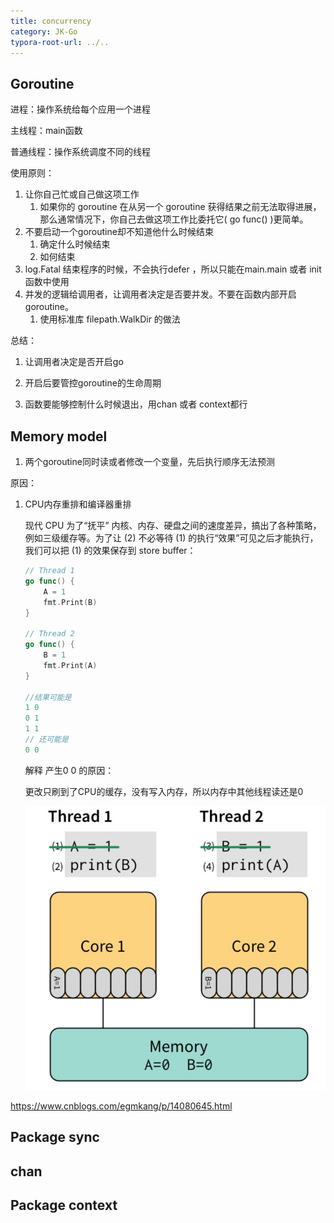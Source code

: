 ```yaml
---
title: concurrency
category: JK-Go
typora-root-url: ../..
---
```


 ## Goroutine

进程：操作系统给每个应用一个进程

主线程：main函数

普通线程：操作系统调度不同的线程

使用原则：

1. 让你自己忙或自己做这项工作
   1. 如果你的 goroutine 在从另一个 goroutine 获得结果之前无法取得进展，那么通常情况下，你自己去做这项工作比委托它( go func() )更简单。
2. 不要启动一个goroutine却不知道他什么时候结束
   1. 确定什么时候结束
   2. 如何结束
3. log.Fatal 结束程序的时候，不会执行defer ，所以只能在main.main 或者 init 函数中使用
4. 并发的逻辑给调用者，让调用者决定是否要并发。不要在函数内部开启goroutine。
   1. 使用标准库  filepath.WalkDir 的做法

总结：

1. 让调用者决定是否开启go

2. 开启后要管控goroutine的生命周期

3. 函数要能够控制什么时候退出，用chan 或者 context都行

   

## Memory model

1. 两个goroutine同时读或者修改一个变量，先后执行顺序无法预测

原因：

1. CPU内存重排和编译器重排

   现代 CPU 为了“抚平” 内核、内存、硬盘之间的速度差异，搞出了各种策略，例如三级缓存等。为了让 (2) 不必等待 (1) 的执行“效果”可见之后才能执行，我们可以把 (1) 的效果保存到 store buffer：

   ```go
   // Thread 1
   go func() {
       A = 1
       fmt.Print(B)
   }
   
   // Thread 2
   go func() {
       B = 1
       fmt.Print(A)
   }
   
   //结果可能是
   1 0
   0 1
   1 1
   // 还可能是
   0 0
   ```

   解释 产生0 0 的原因：

   更改只刷到了CPU的缓存，没有写入内存，所以内存中其他线程读还是0

   ![image-20201223204645391](/assets/img/image-20201223204645391.png)

https://www.cnblogs.com/egmkang/p/14080645.html



## Package sync



## chan



## Package context



